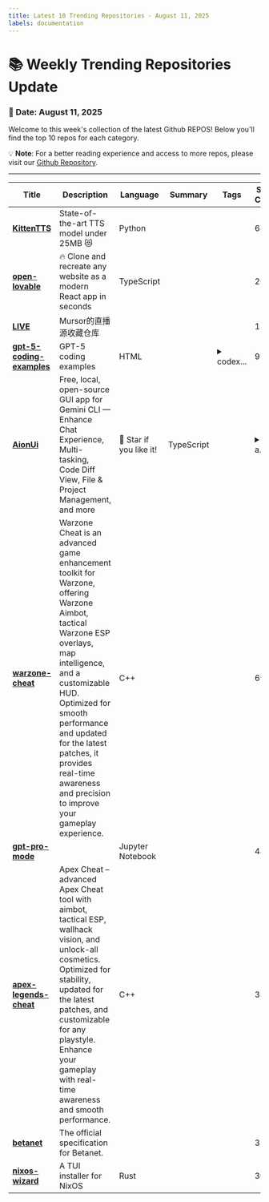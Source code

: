 ```yaml
---
title: Latest 10 Trending Repositories - August 11, 2025
labels: documentation
---
```

# 📚 Weekly Trending Repositories Update

### 📅 Date: August 11, 2025

Welcome to this week's collection of the latest Github REPOS! Below you'll find the top 10 repos for each category.

💡 **Note**: For a better reading experience and access to more repos, please visit our [Github Repository](https://github.com/marc-ko/daily-trending-repo).

---

| **Title** | **Description** | **Language** | **Summary** | **Tags** | **Stars Count** |
| --- | --- | --- | --- | --- | --- |
| **[KittenTTS](https://github.com/KittenML/KittenTTS)** |  State-of-the-art TTS model under 25MB 😻  | Python |  |  | 6789 |
| **[open-lovable](https://github.com/mendableai/open-lovable)** | 🔥 Clone and recreate any website as a modern React app in seconds | TypeScript |  |  | 2689 |
| **[LIVE](https://github.com/Mursor/LIVE)** | Mursor的直播源收藏仓库 |  |  |  | 1132 |
| **[gpt-5-coding-examples](https://github.com/openai/gpt-5-coding-examples)** | GPT-5 coding examples | HTML |  | <details><summary>codex...</summary><p>codex, coding, frontend, gpt, openai, web, website</p></details> | 920 |
| **[AionUi](https://github.com/office-sec/AionUi)** | Free, local, open-source GUI app for Gemini CLI — Enhance Chat Experience, Multi-tasking, Code Diff View, File & Project Management, and more | 🌟 Star if you like it! | TypeScript |  | <details><summary>ai, a...</summary><p>ai, ai-agent, gemini, gemini-ai, gemini-cli, gemini-pro, gui, gui-application, ide, llm, llm-code, multi-agent, nodejs, react, typescript</p></details> | 710 |
| **[warzone-cheat](https://github.com/cod-warzone-cheat/warzone-cheat)** | Warzone Cheat is an advanced game enhancement toolkit for Warzone, offering Warzone Aimbot, tactical Warzone ESP overlays, map intelligence, and a customizable HUD. Optimized for smooth performance and updated for the latest patches, it provides real-time awareness and precision to improve your gameplay experience. | C++ |  |  | 690 |
| **[gpt-pro-mode](https://github.com/mshumer/gpt-pro-mode)** |  | Jupyter Notebook |  |  | 446 |
| **[apex-legends-cheat](https://github.com/24imepuza/apex-legends-cheat)** | Apex Cheat – advanced Apex Cheat tool with aimbot, tactical ESP, wallhack vision, and unlock-all cosmetics. Optimized for stability, updated for the latest patches, and customizable for any playstyle. Enhance your gameplay with real-time awareness and smooth performance. | C++ |  |  | 380 |
| **[betanet](https://github.com/ravendevteam/betanet)** | The official specification for Betanet. |  |  |  | 310 |
| **[nixos-wizard](https://github.com/km-clay/nixos-wizard)** | A TUI installer for NixOS | Rust |  |  | 301 |

